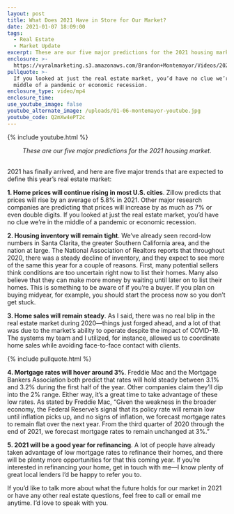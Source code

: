 ```yaml
---
layout: post
title: What Does 2021 Have in Store for Our Market?
date: 2021-01-07 18:09:00
tags:
  - Real Estate
  - Market Update
excerpt: These are our five major predictions for the 2021 housing market.
enclosure: >-
  https://vyralmarketing.s3.amazonaws.com/Brandon+Montemayor/Videos/2021/What+Does+2021+Have+in+Store+for+Our+Market_.mp4
pullquote: >-
  If you looked at just the real estate market, you’d have no clue we’re in the
  middle of a pandemic or economic recession.
enclosure_type: video/mp4
enclosure_time:
use_youtube_image: false
youtube_alternate_image: /uploads/01-06-montemayor-youtube.jpg
youtube_code: Q2mXw4ePT2c
---
```


{% include youtube.html %}

<center><em>These are our five major predictions for the 2021 housing market.</em></center>

<br>2021 has finally arrived, and here are five major trends that are expected to define this year’s real estate market:

**1\. Home prices will continue rising in most U.S. cities**. Zillow predicts that prices will rise by an average of 5.8% in 2021. Other major research companies are predicting that prices will increase by as much as 7% or even double digits. If you looked at just the real estate market, you’d have no clue we’re in the middle of a pandemic or economic recession.

**2\. Housing inventory will remain tight**. We’ve already seen record-low numbers in Santa Clarita, the greater Southern California area, and the nation at large. The National Association of Realtors reports that throughout 2020, there was a steady decline of inventory, and they expect to see more of the same this year for a couple of reasons. First, many potential sellers think conditions are too uncertain right now to list their homes. Many also believe that they can make more money by waiting until later on to list their homes. This is something to be aware of if you’re a buyer. If you plan on buying midyear, for example, you should start the process now so you don’t get stuck.

**3\. Home sales will remain steady**. As I said, there was no real blip in the real estate market during 2020—things just forged ahead, and a lot of that was due to the market’s ability to operate despite the impact of COVID-19. The systems my team and I utilized, for instance, allowed us to coordinate home sales while avoiding face-to-face contact with clients.

{% include pullquote.html %}

**4\. Mortgage rates will hover around 3%**. Freddie Mac and the Mortgage Bankers Association both predict that rates will hold steady between 3.1% and 3.2% during the first half of the year. Other companies claim they’ll dip into the 2% range. Either way, it’s a great time to take advantage of these low rates. As stated by Freddie Mac, “Given the weakness in the broader economy, the Federal Reserve’s signal that its policy rate will remain low until inflation picks up, and no signs of inflation, we forecast mortgage rates to remain flat over the next year. From the third quarter of 2020 through the end of 2021, we forecast mortgage rates to remain unchanged at 3%.”

**5\. 2021 will be a good year for refinancing**. A lot of people have already taken advantage of low mortgage rates to refinance their homes, and there will be plenty more opportunities for that this coming year. If you’re interested in refinancing your home, get in touch with me—I know plenty of great local lenders I’d be happy to refer you to.

If you’d like to talk more about what the future holds for our market in 2021 or have any other real estate questions, feel free to call or email me anytime. I’d love to speak with you.
